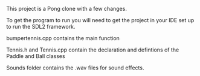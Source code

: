 This project is a Pong clone with a few changes. 

To get the program to run you will need to get the project in your IDE set up to run the SDL2 framework.

bumpertennis.cpp contains the main function

Tennis.h and Tennis.cpp contain the declaration and defintions of the Paddle and Ball classes

Sounds folder contains the .wav files for sound effects.
